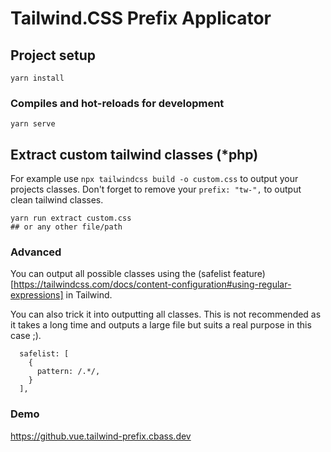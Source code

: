 # Tailwind.CSS Prefix Applicator

## Project setup
```
yarn install
```
### Compiles and hot-reloads for development
```
yarn serve
```

## Extract custom tailwind classes (*php)
For example use `npx tailwindcss build -o custom.css` to output your projects classes. Don't forget to remove your `prefix: "tw-",` to output clean tailwind classes.
```
yarn run extract custom.css 
## or any other file/path
```

### Advanced
You can output all possible classes using the (safelist feature)[https://tailwindcss.com/docs/content-configuration#using-regular-expressions] in Tailwind.

You can also trick it into outputting all classes. This is not recommended as it takes a long time and outputs a large file but suits a real purpose in this case ;).
```
  safelist: [
    {
      pattern: /.*/,
    }
  ],
```


### Demo
https://github.vue.tailwind-prefix.cbass.dev
